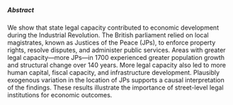 ---
---

##### Abstract
We show that state legal capacity contributed to economic development during the Industrial Revolution. The British parliament relied on local magistrates, known as
Justices of the Peace (JPs), to enforce property rights, resolve disputes, and administer public services. Areas with greater legal capacity—more JPs—in 1700 experienced greater population growth and structural change over 140 years. More legal capacity also led to more human capital, fiscal capacity, and infrastructure development. Plausibly exogenous variation in the location of JPs supports a causal interpretation of the findings. These results illustrate the importance of street-level legal institutions for economic outcomes.
